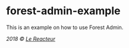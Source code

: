 # forest-admin-example

This is an example on how to use Forest Admin.

_2018 © [Le Reacteur](https://github.com/LeReacteur)_
